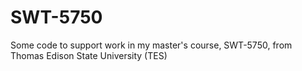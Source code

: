 # SWT-5750
Some code to support work in my master's course, SWT-5750, from Thomas Edison State University (TES)
